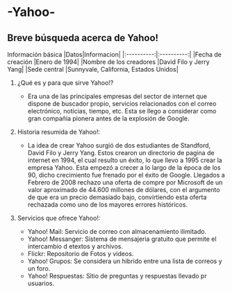# -Yahoo-
## Breve búsqueda acerca de Yahoo!

Información básica 
|Datos|Informacion|
|:----------:|:----------:|
|Fecha de creación |Enero de 1994|
|Nombre de los creadores |David Filo y Jerry Yang|
|Sede central |Sunnyvale, California, Estados Unidos|

1. ¿Qué es y para que sirve Yahoo!?

	* Era una de las principales empresas del sector de internet que dispone de buscador propio, servicios relacionados con el correo electrónico, noticias, tiempo, etc. Esta se llego a considerar como gran compañía pionera antes de la explosión de Google.

2. Historia resumida de Yahoo!:

	* La idea de crear Yahoo surgió de dos estudiantes de Standford, David Filo y Jerry Yang. Estos crearon un directorio de pagina de internet en 1994, el cual resulto un éxito, lo que llevo a 1995 crear la empresa Yahoo. Esta empezó a crecer a lo largo de la época de los 90, dicho crecimiento fue frenado por el éxito de Google. Llegados a Febrero de 2008 rechazo una oferta de compre por Microsoft de un valor aproximado de 44.600 millones de dólares, con el argumento de que era un precio demasiado bajo, convirtiendo esta oferta rechazada como uno de los mayores errores históricos.

3. Servicios que ofrece Yahoo!:

	* Yahoo! Mail: Servicio de correo con almacenamiento ilimitado.
	* Yahoo! Messanger: Sistema de mensajeria gratuito que permite el intercambio d etextos y archivos.
	* Flickr: Repositorio de Fotos y videos.
	* Yahoo! Grupos: Se considera un hibrido entre una lista de correos y un foro.
	* Yahoo! Respuestas: Sitio de preguntas y respuestas llevado pr usuarios.

 
